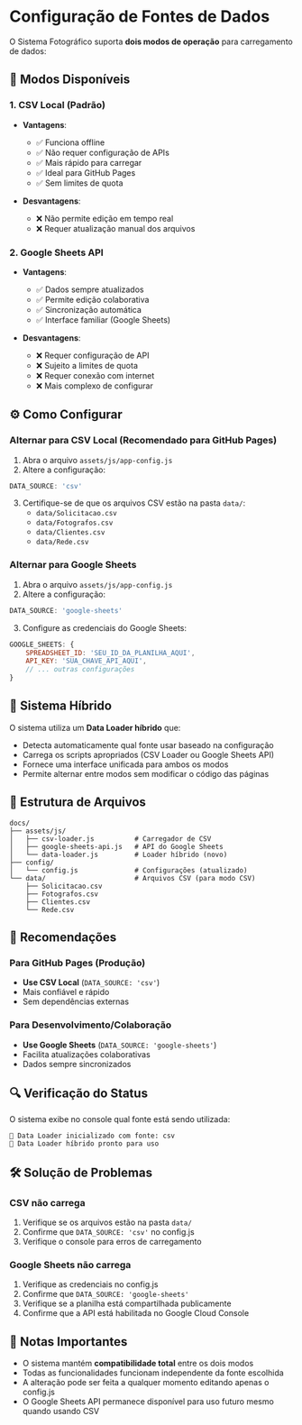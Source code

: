 # Configuração de Fontes de Dados

O Sistema Fotográfico suporta **dois modos de operação** para carregamento de dados:

## 🔧 Modos Disponíveis

### 1. **CSV Local** (Padrão)
- **Vantagens**: 
  - ✅ Funciona offline
  - ✅ Não requer configuração de APIs
  - ✅ Mais rápido para carregar
  - ✅ Ideal para GitHub Pages
  - ✅ Sem limites de quota

- **Desvantagens**:
  - ❌ Não permite edição em tempo real
  - ❌ Requer atualização manual dos arquivos

### 2. **Google Sheets API**
- **Vantagens**:
  - ✅ Dados sempre atualizados
  - ✅ Permite edição colaborativa
  - ✅ Sincronização automática
  - ✅ Interface familiar (Google Sheets)

- **Desvantagens**:
  - ❌ Requer configuração de API
  - ❌ Sujeito a limites de quota
  - ❌ Requer conexão com internet
  - ❌ Mais complexo de configurar

## ⚙️ Como Configurar

### Alternar para CSV Local (Recomendado para GitHub Pages)

1. Abra o arquivo `assets/js/app-config.js`
2. Altere a configuração:
```javascript
DATA_SOURCE: 'csv'
```

3. Certifique-se de que os arquivos CSV estão na pasta `data/`:
   - `data/Solicitacao.csv`
   - `data/Fotografos.csv`
   - `data/Clientes.csv`
   - `data/Rede.csv`

### Alternar para Google Sheets

1. Abra o arquivo `assets/js/app-config.js`
2. Altere a configuração:
```javascript
DATA_SOURCE: 'google-sheets'
```

3. Configure as credenciais do Google Sheets:
```javascript
GOOGLE_SHEETS: {
    SPREADSHEET_ID: 'SEU_ID_DA_PLANILHA_AQUI',
    API_KEY: 'SUA_CHAVE_API_AQUI',
    // ... outras configurações
}
```

## 🔄 Sistema Híbrido

O sistema utiliza um **Data Loader híbrido** que:

- Detecta automaticamente qual fonte usar baseado na configuração
- Carrega os scripts apropriados (CSV Loader ou Google Sheets API)
- Fornece uma interface unificada para ambos os modos
- Permite alternar entre modos sem modificar o código das páginas

## 📁 Estrutura de Arquivos

```
docs/
├── assets/js/
│   ├── csv-loader.js          # Carregador de CSV
│   ├── google-sheets-api.js   # API do Google Sheets
│   └── data-loader.js         # Loader híbrido (novo)
├── config/
│   └── config.js              # Configurações (atualizado)
└── data/                      # Arquivos CSV (para modo CSV)
    ├── Solicitacao.csv
    ├── Fotografos.csv
    ├── Clientes.csv
    └── Rede.csv
```

## 🚀 Recomendações

### Para GitHub Pages (Produção)
- **Use CSV Local** (`DATA_SOURCE: 'csv'`)
- Mais confiável e rápido
- Sem dependências externas

### Para Desenvolvimento/Colaboração
- **Use Google Sheets** (`DATA_SOURCE: 'google-sheets'`)
- Facilita atualizações colaborativas
- Dados sempre sincronizados

## 🔍 Verificação do Status

O sistema exibe no console qual fonte está sendo utilizada:
```
🔄 Data Loader inicializado com fonte: csv
🚀 Data Loader híbrido pronto para uso
```

## 🛠️ Solução de Problemas

### CSV não carrega
1. Verifique se os arquivos estão na pasta `data/`
2. Confirme que `DATA_SOURCE: 'csv'` no config.js
3. Verifique o console para erros de carregamento

### Google Sheets não carrega
1. Verifique as credenciais no config.js
2. Confirme que `DATA_SOURCE: 'google-sheets'`
3. Verifique se a planilha está compartilhada publicamente
4. Confirme que a API está habilitada no Google Cloud Console

## 📝 Notas Importantes

- O sistema mantém **compatibilidade total** entre os dois modos
- Todas as funcionalidades funcionam independente da fonte escolhida
- A alteração pode ser feita a qualquer momento editando apenas o config.js
- O Google Sheets API permanece disponível para uso futuro mesmo quando usando CSV
